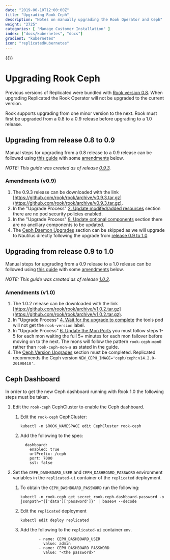 ```yaml
---
date: "2019-06-10T12:00:00Z"
title: "Upgrading Rook Ceph"
description: "Notes on manually upgrading the Rook Operator and Ceph"
weight: "2725"
categories: [ "Manage Customer Installation" ]
index: ["docs/kubernetes", "docs"]
gradient: "kubernetes"
icon: "replicatedKubernetes"
---
```


{{<legacynotice>}}

# Upgrading Rook Ceph

Previous versions of Replicated were bundled with [Rook version 0.8](https://rook.github.io/docs/rook/v0.8/).
When upgrading Replicated the Rook Operator will not be upgraded to the current version.

Rook supports upgrading from one minor version to the next. Rook must first be upgraded from a 0.8 to a 0.9 release before upgrading to a 1.0 release.

## Upgrading from release 0.8 to 0.9

Manual steps for upgrading from a 0.8 release to a 0.9 release can be followed using [this guide](https://rook.github.io/docs/rook/v0.9/ceph-upgrade.html) with some [amendments](#amendments-v0-9) below.

*NOTE: This guide was created as of release [0.9.3](https://github.com/rook/rook/blob/v0.9.3/Documentation/ceph-upgrade.md).*

### Amendments (v0.9)

1. The 0.9.3 release can be downloaded with the link [https://github.com/rook/rook/archive/v0.9.3.tar.gz](https://github.com/rook/rook/archive/v0.9.3.tar.gz).
1. In the "Upgrade Process" [2. Update modifed/added resources](https://rook.github.io/docs/rook/v0.9/ceph-upgrade.html#2-update-modifedadded-resources) section there are no pod security policies enabled.
1. In the "Upgrade Process" [8. Update optional components](https://rook.github.io/docs/rook/v0.9/ceph-upgrade.html#8-update-optional-components) section there are no ancillary components to be updated.
1. The [Ceph Daemon Upgrades](https://rook.github.io/docs/rook/v0.9/ceph-upgrade.html#ceph-daemon-upgrades) section can be skipped as we will upgrade to Nautilus directly following the upgrade from [release 0.9 to 1.0](#upgrading-from-release-0-9-to-1-0).

## Upgrading from release 0.9 to 1.0

Manual steps for upgrading from a 0.9 release to a 1.0 release can be followed using [this guide](https://rook.github.io/docs/rook/v1.0/ceph-upgrade.html) with some [amendments](#amendments-v1-0) below.

*NOTE: This guide was created as of release [1.0.2](https://github.com/rook/rook/blob/v1.0.2/Documentation/ceph-upgrade.md).*

### Amendments (v1.0)

1. The 1.0.2 release can be downloaded with the link [https://github.com/rook/rook/archive/v1.0.2.tar.gz](https://github.com/rook/rook/archive/v1.0.2.tar.gz).
1. In "Upgrade Process" [4. Wait for the upgrade to complete](https://rook.github.io/docs/rook/v1.0/ceph-upgrade.html#4-wait-for-the-upgrade-to-complete) the tools pod will not get the `rook-version` label.
1. In "Upgrade Process" [6. Update the Mon Ports](https://rook.github.io/docs/rook/v1.0/ceph-upgrade.html#6-update-the-mon-ports) you must follow steps 1-5 for each mon waiting the full 5+ minutes for each mon failover before moving on to the next. The mons will follow the pattern `rook-ceph-mon0` rather than `rook-ceph-mon-a` as stated in the guide.
1. The [Ceph Version Upgrades](https://rook.github.io/docs/rook/v1.0/ceph-upgrade.html#ceph-version-upgrades) section must be completed. Replicated recommends the Ceph version `NEW_CEPH_IMAGE='ceph/ceph:v14.2.0-20190410'`.

## Ceph Dashboard

In order to get the new Ceph dashboard running with Rook 1.0 the following steps must be taken.

1. Edit the `rook-ceph` CephCluster to enable the Ceph dashboard.
    1. Edit the `rook-ceph` CephCluster:

        ```
        kubectl -n $ROOK_NAMESPACE edit CephCluster rook-ceph
        ```
    1. Add the following to the spec:

        ```
          dashboard:
            enabled: true
            urlPrefix: /ceph
            port: 7000
            ssl: false
        ```
1. Set the `CEPH_DASHBOARD_USER` and `CEPH_DASHBOARD_PASSWORD` environment variables in the `replicated-ui` container of the `replicated` deployment.

    1. To obtain the `CEPH_DASHBOARD_PASSWORD` run the following:

        ```
        kubectl -n rook-ceph get secret rook-ceph-dashboard-password -o jsonpath="{['data']['password']}" | base64 --decode
        ```
    1. Edit the `replicated` deployment

        ```
        kubectl edit deploy replicated
        ```
    1. Add the following to the `replicated-ui` container `env`.

        ```
                - name: CEPH_DASHBOARD_USER
                  value: admin
                - name: CEPH_DASHBOARD_PASSWORD
                  value: "<the password>"
        ```
